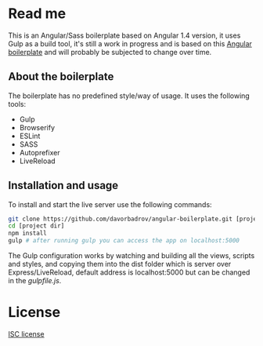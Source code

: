# Read me
This is an Angular/Sass boilerplate based on Angular 1.4 version, it uses Gulp as a build tool, it's still a work in progress and is based on this [Angular boilerplate] and will probably be subjected to change over time.

## About the boilerplate
The boilerplate has no predefined style/way of usage. It uses the following tools:
- Gulp
- Browserify
- ESLint
- SASS
- Autoprefixer
- LiveReload

## Installation and usage
To install and start the live server use the following commands:
```sh
git clone https://github.com/davorbadrov/angular-boilerplate.git [project dir]
cd [project dir]
npm install
gulp # after running gulp you can access the app on localhost:5000
```
The Gulp configuration works by watching and building all the views, scripts and styles, and copying them into the dist folder which is server over Express/LiveReload, default address is localhost:5000 but can be changed in the *gulpfile.js*.

# License
[ISC license]

[angular boilerplate]:https://github.com/Hyra/angular-gulp-browserify-livereload-boilerplate
[ISC license]:http://opensource.org/licenses/ISC
